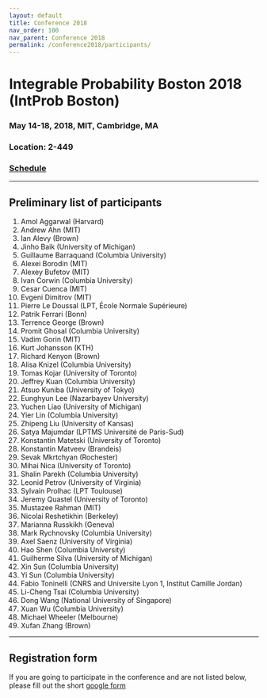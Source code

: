 ```yaml
---
layout: default
title: Conference 2018
nav_order: 100
nav_parent: Conference 2018
permalink: /conference2018/participants/
---
```


# Integrable Probability Boston 2018 (IntProb Boston)

### May 14-18, 2018, MIT, Cambridge, MA

### Location: 2-449

### [Schedule]({{site.url}}/conference2018/)

---

## Preliminary list of participants

1. Amol Aggarwal (Harvard)
1. Andrew Ahn (MIT)
1. Ian Alevy (Brown)
1. Jinho Baik (University of Michigan)
1. Guillaume Barraquand (Columbia University)
1. Alexei Borodin (MIT)
1. Alexey Bufetov (MIT)
1. Ivan Corwin (Columbia University)
1. Cesar Cuenca (MIT)
1. Evgeni Dimitrov (MIT)
1. Pierre Le Doussal (LPT, École Normale Supérieure)
1. Patrik Ferrari (Bonn)
1. Terrence George (Brown)
1. Promit Ghosal (Columbia University)
1. Vadim Gorin (MIT)
1. Kurt Johansson (KTH)
1. Richard Kenyon (Brown)
1. Alisa Knizel (Columbia University)
1. Tomas Kojar (University of Toronto)
1. Jeffrey Kuan (Columbia University)
1. Atsuo Kuniba (University of Tokyo)
1. Eunghyun Lee (Nazarbayev University)
1. Yuchen Liao (University of Michigan)
1. Yier Lin (Columbia University)
1. Zhipeng Liu (University of Kansas)
1. Satya Majumdar (LPTMS Université de Paris-Sud)
1. Konstantin Matetski (University of Toronto)
1. Konstantin Matveev (Brandeis)
1. Sevak Mkrtchyan (Rochester)
1. Mihai Nica (University of Toronto)
1. Shalin Parekh (Columbia University)
1. Leonid Petrov (University of Virginia)
1. Sylvain Prolhac (LPT Toulouse)
1. Jeremy Quastel (University of Toronto)
1. Mustazee Rahman (MIT)
1. Nicolai Reshetikhin (Berkeley)
1. Marianna Russkikh (Geneva)
1. Mark Rychnovsky (Columbia University)
1. Axel Saenz (University of Virginia)
1. Hao Shen (Columbia University)
1. Guilherme Silva (University of Michigan)
1. Xin Sun (Columbia University)
1. Yi Sun (Columbia University)
1. Fabio Toninelli (CNRS and Universite Lyon 1, Institut Camille Jordan)
1. Li-Cheng Tsai (Columbia University)
1. Dong Wang (National University of Singapore)
1. Xuan Wu (Columbia University)
1. Michael Wheeler (Melbourne)
1. Xufan Zhang (Brown)

<!-- 1. Drazen Petrovic	(IUPUI, Indianapolis) -->


---

## Registration form

If you are going to participate in the conference and are not listed below, please fill out the short [google form](https://docs.google.com/forms/d/e/1FAIpQLSd1VkdcfST04yqtHNogt8T3s84q58-Y937EFaGDajveq9M67w/viewform)
